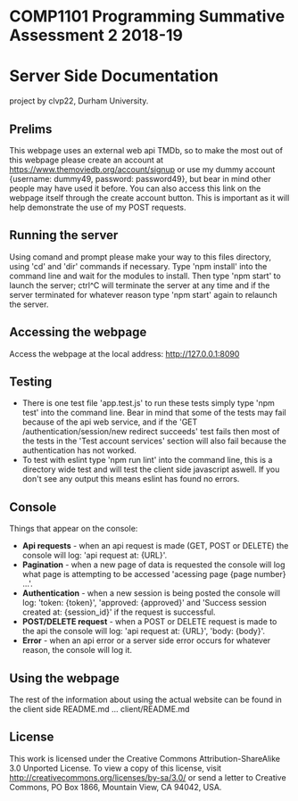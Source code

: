COMP1101 Programming Summative Assessment 2 2018-19
===================================================

Server Side Documentation
=========================

project by clvp22, Durham University.

Prelims
-------

This webpage uses an external web api TMDb, so to make the most out of this webpage please create an account at https://www.themoviedb.org/account/signup 
or use my dummy account {username: dummy49, password: password49}, but bear in mind other people may have used it before. You can also access this link on the webpage itself through the create account button.
This is important as it will help demonstrate the use of my POST requests.

Running the server
------------------

Using comand and prompt please make your way to this files directory, using 'cd' and 'dir' commands if necessary. Type 'npm install' into the command line and wait for the modules to install. 
Then type 'npm start' to launch the server; ctrl^C will terminate the server at any time and if the server terminated for whatever reason type 'npm start' again to relaunch the server. 

Accessing the webpage
---------------------

Access the webpage at the local address: http://127.0.0.1:8090

Testing
-------

- There is one test file 'app.test.js' to run these tests simply type 'npm test' into the command line. Bear in mind that some of the tests may fail because of the api web service, and if the 'GET /authentication/session/new redirect succeeds' test fails then most of the tests in the 'Test account services' section will also fail because the authentication has not worked. 
- To test with eslint type 'npm run lint' into the command line, this is a directory wide test and will test the client side javascript aswell. If you don't see any output this means eslint has found no errors.  

Console
-------

Things that appear on the console:
 - **Api requests** - when an api request is made (GET, POST or DELETE) the console will log: 'api request at: {URL}'.
 - **Pagination** - when a new page of data is requested the console will log what page is attempting to be accessed 'acessing page {page number} ...'.
 - **Authentication** - when a new session is being posted the console will log: 'token: {token}', 'approved: {approved}' and 'Success session created at: {session_id}' if the request is successful.
 - **POST/DELETE request** - when a POST or DELETE request is made to the api the console will log: 'api request at: {URL}', 'body: {body}'.
 - **Error** - when an api error or a server side error occurs for whatever reason, the console will log it.
 
Using the webpage
-----------------

The rest of the information about using the actual website can be found in the client side README.md ... client/README.md

License
-------

This work is licensed under the Creative Commons Attribution-ShareAlike 3.0 Unported License. To view a copy of this license, visit http://creativecommons.org/licenses/by-sa/3.0/ or send a letter to Creative Commons, PO Box 1866, Mountain View, CA 94042, USA.




